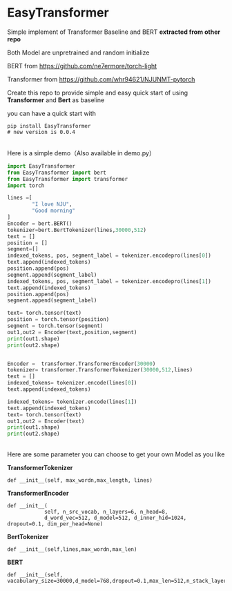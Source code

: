 # EasyTransformer

Simple implement of Transformer Baseline and BERT **extracted from other repo**

Both Model are unpretrained and random initialize    <br/> 

BERT from https://github.com/ne7ermore/torch-light

Transformer from https://github.com/whr94621/NJUNMT-pytorch   <br/> 



Create this repo to provide simple and easy quick start of using **Transformer** and **Bert** as baseline

you can have a quick start with 

```
pip install EasyTransformer
# new version is 0.0.4
```



<br/> Here is a simple demo（Also available in demo.py）

```Python
import EasyTransformer
from EasyTransformer import bert
from EasyTransformer import transformer
import torch

lines =[
        "I love NJU",
        "Good morning"
]
Encoder = bert.BERT()
tokenizer=bert.BertTokenizer(lines,30000,512)
text = []
position = []
segment=[]
indexed_tokens, pos, segment_label = tokenizer.encodepro(lines[0])
text.append(indexed_tokens)
position.append(pos)
segment.append(segment_label)
indexed_tokens, pos, segment_label = tokenizer.encodepro(lines[1])
text.append(indexed_tokens)
position.append(pos)
segment.append(segment_label)

text= torch.tensor(text)
position = torch.tensor(position)
segment = torch.tensor(segment)
out1,out2 = Encoder(text,position,segment)
print(out1.shape)
print(out2.shape)


Encoder =  transformer.TransformerEncoder(30000)
tokenizer= transformer.TransformerTokenizer(30000,512,lines)
text = []
indexed_tokens= tokenizer.encode(lines[0])
text.append(indexed_tokens)

indexed_tokens= tokenizer.encode(lines[1])
text.append(indexed_tokens)
text= torch.tensor(text)
out1,out2 = Encoder(text)
print(out1.shape)
print(out2.shape)
```



<br/> Here are some parameter you can choose to get your own Model as you like

**TransformerTokenizer**

```
def __init__(self, max_wordn,max_length, lines)
```

**TransformerEncoder**

```
def __init__(
            self, n_src_vocab, n_layers=6, n_head=8,
            d_word_vec=512, d_model=512, d_inner_hid=1024, dropout=0.1, dim_per_head=None)
```



**BertTokenizer**

```
def __init__(self,lines,max_wordn,max_len)
```

**BERT**

```
def __init__(self, vacabulary_size=30000,d_model=768,dropout=0.1,max_len=512,n_stack_layers=12,d_ff=3072,n_head=12):
```

